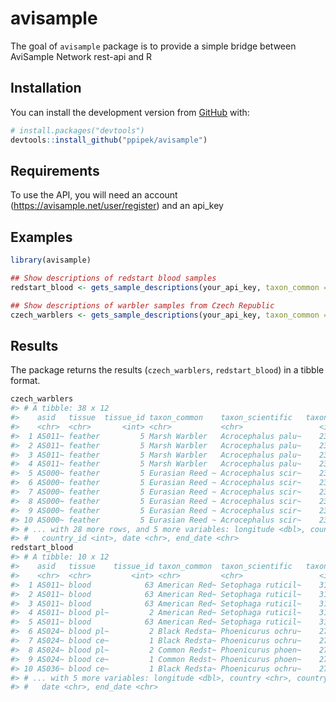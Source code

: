 
<!-- README.md is generated from README.Rmd. Please edit that file -->

# avisample

<!-- badges: start -->

<!-- badges: end -->

The goal of `avisample` package is to provide a simple bridge between
AviSample Network rest-api and R

## Installation

You can install the development version from
[GitHub](https://github.com/) with:

``` r
# install.packages("devtools")
devtools::install_github("ppipek/avisample")
```

## Requirements

To use the API, you will need an account
(<https://avisample.net/user/register>) and an api\_key

## Examples

``` r
library(avisample)

## Show descriptions of redstart blood samples
redstart_blood <- gets_sample_descriptions(your_api_key, taxon_common = "redstart", tissue = "blood")

## Show descriptions of warbler samples from Czech Republic
czech_warblers <- gets_sample_descriptions(your_api_key, taxon_common = "warblers", country = "Czech Republic")
```

## Results

The package returns the results (`czech_warblers`, `redstart_blood`) in
a tibble format.

``` r
czech_warblers
#> # A tibble: 38 x 12
#>    asid   tissue  tissue_id taxon_common    taxon_scientific   taxon_id latitude
#>    <chr>  <chr>       <int> <chr>           <chr>                 <int>    <dbl>
#>  1 AS011~ feather         5 Marsh Warbler   Acrocephalus palu~    23941     49.9
#>  2 AS011~ feather         5 Marsh Warbler   Acrocephalus palu~    23941     48.9
#>  3 AS011~ feather         5 Marsh Warbler   Acrocephalus palu~    23941     48.9
#>  4 AS011~ feather         5 Marsh Warbler   Acrocephalus palu~    23941     48.9
#>  5 AS000~ feather         5 Eurasian Reed ~ Acrocephalus scir~    23942     49.9
#>  6 AS000~ feather         5 Eurasian Reed ~ Acrocephalus scir~    23942     49.9
#>  7 AS000~ feather         5 Eurasian Reed ~ Acrocephalus scir~    23942     48.9
#>  8 AS000~ feather         5 Eurasian Reed ~ Acrocephalus scir~    23942     48.9
#>  9 AS000~ feather         5 Eurasian Reed ~ Acrocephalus scir~    23942     50.5
#> 10 AS000~ feather         5 Eurasian Reed ~ Acrocephalus scir~    23942     50.5
#> # ... with 28 more rows, and 5 more variables: longitude <dbl>, country <chr>,
#> #   country_id <int>, date <chr>, end_date <chr>
redstart_blood
#> # A tibble: 10 x 12
#>    asid   tissue    tissue_id taxon_common  taxon_scientific   taxon_id latitude
#>    <chr>  <chr>         <int> <chr>         <chr>                 <int>    <dbl>
#>  1 AS011~ blood            63 American Red~ Setophaga ruticil~    31731     18.0
#>  2 AS011~ blood            63 American Red~ Setophaga ruticil~    31731     15.2
#>  3 AS011~ blood            63 American Red~ Setophaga ruticil~    31731     44.6
#>  4 AS011~ blood pl~         2 American Red~ Setophaga ruticil~    31731     44.6
#>  5 AS011~ blood            63 American Red~ Setophaga ruticil~    31731     18.0
#>  6 AS024~ blood pl~         2 Black Redsta~ Phoenicurus ochru~    27311     49.6
#>  7 AS024~ blood ce~         1 Black Redsta~ Phoenicurus ochru~    27311     49.6
#>  8 AS024~ blood pl~         2 Common Redst~ Phoenicurus phoen~    27303     50.2
#>  9 AS024~ blood ce~         1 Common Redst~ Phoenicurus phoen~    27303     50.2
#> 10 AS036~ blood ce~         1 Black Redsta~ Phoenicurus ochru~    27311     48.9
#> # ... with 5 more variables: longitude <dbl>, country <chr>, country_id <int>,
#> #   date <chr>, end_date <chr>
```

